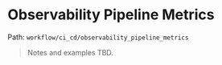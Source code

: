 # Observability Pipeline Metrics

Path: `workflow/ci_cd/observability_pipeline_metrics`

> Notes and examples TBD.
